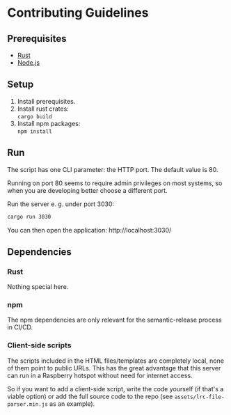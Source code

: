 # Contributing Guidelines

## Prerequisites

* [Rust](https://www.rust-lang.org/tools/install)
* [Node.js](https://nodejs.org/)

## Setup

1. Install prerequisites.
1. Install rust crates:  
`cargo build`
1. Install npm packages:  
`npm install`

## Run

The script has one CLI parameter: the HTTP port.
The default value is 80.

Running on port 80 seems to require admin privileges on most systems, so when you are developing better choose a different port.

Run the server e. g. under port 3030:

```sh
cargo run 3030
```

You can then open the application: http://localhost:3030/

## Dependencies

### Rust

Nothing special here.

### npm

The npm dependencies are only relevant for the semantic-release process in CI/CD.

### Client-side scripts

The scripts included in the HTML files/templates are completely local, none of them point to public URLs.
This has the great advantage that this server can run in a Raspberry hotspot without need for internet access.

So if you want to add a client-side script, write the code yourself (if that's a viable option) or add the full source code to the repo (see `assets/lrc-file-parser.min.js` as an example).
